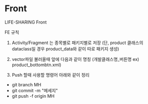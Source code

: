 # Front
LIFE-SHARING Front

FE 규칙 
1. Activity/Fragment 는 종목별로 패키지별로 저장 (단, product 클래스의 dataclass일 경우 product_data와 같이 따로 패키지 생성)

2. vector파일 불러올때 앞에 다음과 같이 명칭
(개발클래스명_버튼명    ex) product_bottombtn.xml)

3. Push 할때 사용할 명령어 아래와 같이 정리
- git branch MH
- git commit -m "메세지"
- git push -f origin MH

